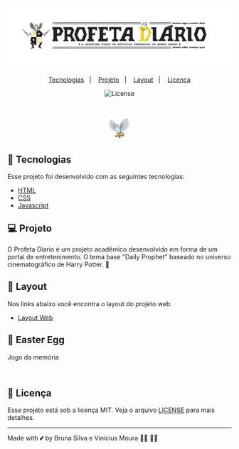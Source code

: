 <h1 align="center">
    <img alt="Profeta Diario" title="Happy" src=".github/bg-header.png" />
</h1>

<p align="center">
  <a href="#-tecnologias">Tecnologias</a>&nbsp;&nbsp;&nbsp;|&nbsp;&nbsp;&nbsp;
  <a href="#-projeto">Projeto</a>&nbsp;&nbsp;&nbsp;|&nbsp;&nbsp;&nbsp;
  <a href="#-layout">Layout</a>&nbsp;&nbsp;&nbsp;|&nbsp;&nbsp;&nbsp;
  <a href="#memo-licença">Licença</a>
</p>

<p align="center">
  <img alt="License" src="https://img.shields.io/static/v1?label=license&message=MIT&color=15C3D6&labelColor=000000">
</p>

<br>

<p align="center">
  <img alt="Profeta diario" src=".github/8.png" width="10%">
</p>

## 🚀 Tecnologias

Esse projeto foi desenvolvido com as seguintes tecnologias:

- [HTML](https://developer.mozilla.org/pt-BR/docs/Web/HTML)
- [CSS](https://developer.mozilla.org/pt-BR/docs/Web/CSS)
- [Javascript](https://developer.mozilla.org/pt-BR/docs/Web/JavaScript)

## 💻 Projeto

O Profeta Diario é um projeto acadêmico desenvolvido em forma de um portal de entretenimento. O tema base "Daily Prophet" baseado no universo cinematográfico de Harry Potter. 💜

## 🔖 Layout

Nos links abaixo você encontra o layout do projeto web.

- [Layout Web](https://youtu.be/PUPj-1cDb04)

## 🧠 Easter Egg

Jogo da memória

</details>

<br/>

## :memo: Licença

Esse projeto está sob a licença MIT. Veja o arquivo [LICENSE](LICENSE.md) para mais detalhes.

---

Made with 💕 by Bruna Silva e Vinicius Moura 👩‍💻 👨‍💻
